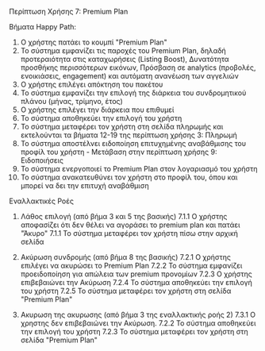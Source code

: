 Περίπτωση Χρήσης 7: Premium Plan

Βήματα Happy Path:
1.  Ο χρήστης πατάει το κουμπί "Premium Plan"
2.  Το σύστημα εμφανίζει τις παροχές του Premium Plan, δηλαδή προτεραιότητα στις καταχωρήσεις (Listing Boost), Δυνατότητα προσθήκης περισσότερων εικόνων, Πρόσβαση σε analytics (προβολές, ενοικιάσεις, engagement) και αυτόματη ανανέωση των αγγελιών
3.  Ο χρήστης επιλέγει απόκτηση του πακέτου 
4.  Το σύστημα εμφανίζει την επιλογή της διάρκεια του συνδρομητικού πλάνου (μήνας, τρίμηνο, έτος)
5.  Ο χρήστης επιλέγει την διάρκεια που επιθυμεί
6.  Το σύστημα αποθηκεύει την επιλογή του χρήστη
7.  Το σύστημα μεταφέρει τον χρήστη στη σελίδα πληρωμής και εκτελούνται τα βήματα 12-19 της περίπτωση χρήσης 3: Πληρωμή
8.  Το σύστημα αποστέλνει ειδοποίηση επιτυχημένης αναβάθμισης του προφίλ του χρήστη - Μετάβαση στην περίπτωση χρήσης 9: Ειδοποιήσεις 
9.  Το σύστημα ενεργοποιεί το Premium Plan στον λογαριασμό του χρήστη
10. Το σύστημα ανακατευθύνει τον χρήστη στο προφίλ του, όπου και μπορεί να δει την επιτυχή αναβάθμιση

Εναλλακτικές Ροές
1. Λάθος επιλογή (από βήμα 3 και 5 της βασικής)
7.1.1 Ο χρήστης αποφασίζει ότι δεν θέλει να αγοράσει το premium plan και πατάει "Άκυρο"
7.1.1 Το σύστημα μεταφέρει τον χρήστη πίσω στην αρχική σελίδα

2. Ακύρωση συνδρομής (από βήμα 8 της βασικής)
7.2.1 Ο χρήστης επιλέγει να ακυρώσει το Premium Plan
7.2.2 Το σύστημα εμφανίζει προειδοποίηση για απώλεια των premium προνομίων
7.2.3 Ο χρήστης επιβεβαιώνει την Ακύρωση
7.2.4 Το σύστημα αποθηκεύει την επιλογή του χρήστη
7.2.5 Το σύστημα μεταφέρει τον χρήστη στη σελίδα "Premium Plan"

3. Ακυρωση της ακυρωσης (από βήμα 3 της εναλλακτικής ροής 2)
7.3.1 Ο χρηστης δεν επιβεβαιώνει την Ακύρωση.
7.2.2 Το σύστημα αποθηκεύει την επιλογή του χρήστη
7.2.3 Το σύστημα μεταφέρει τον χρήστη στη σελίδα "Premium Plan"

<!-- 2. Λήξη συνδρομής (από βήμα 3 και 5 της βασικής)
1.2.8) Το σύστημα εντοπίζει ότι η συνδρομή του χρήστη λήγει σύντομα.
1.2.9) Ο χρήστης λαμβάνει ειδοποίηση για ανανέωση. (extends notification)
1.2.10) Ο χρήστης επιλέγει "Ανανέωση".
1.2.11) Μεταβαση στο βημα 3 της βασικης ροης. -->
<!-- 
3.
1.3.10.2) Ο χρηστης δεν ανανεωνει.
1.3.11) Το συστημα απενεργοποιει το Premium Plan.
1.3.12) Το συστημα ενεργοποιεί το Basic Plan. -->

